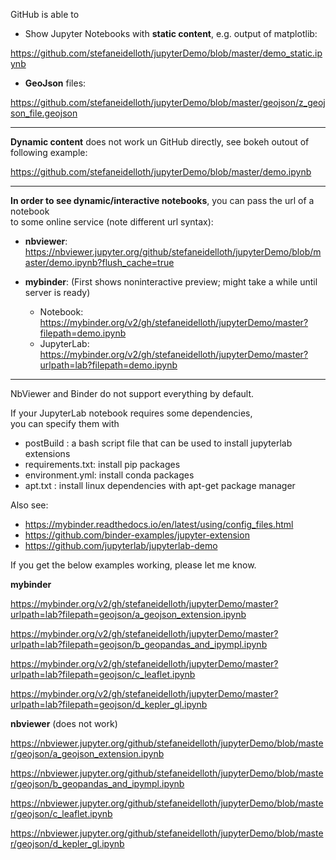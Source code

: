 GitHub is able to 

* Show Jupyter Notebooks with **static content**, e.g. output of matplotlib:

https://github.com/stefaneidelloth/jupyterDemo/blob/master/demo_static.ipynb

* **GeoJson** files:

https://github.com/stefaneidelloth/jupyterDemo/blob/master/geojson/z_geojson_file.geojson

----

**Dynamic content** does not work un GitHub directly, see bokeh outout of following example:

https://github.com/stefaneidelloth/jupyterDemo/blob/master/demo.ipynb

----

**In order to see dynamic/interactive notebooks**, you can pass the url of a notebook<br>
to some online service (note different url syntax):

* **nbviewer**: https://nbviewer.jupyter.org/github/stefaneidelloth/jupyterDemo/blob/master/demo.ipynb?flush_cache=true

* **mybinder**: (First shows noninteractive preview; might take a while until server is ready)
  * Notebook: https://mybinder.org/v2/gh/stefaneidelloth/jupyterDemo/master?filepath=demo.ipynb
  * JupyterLab: https://mybinder.org/v2/gh/stefaneidelloth/jupyterDemo/master?urlpath=lab?filepath=demo.ipynb

----

NbViewer and Binder do not support everything by default. 

If your JupyterLab notebook requires some dependencies,<br>
you can specify them with<br>
* postBuild : a bash script file that can be used to install jupyterlab extensions
* requirements.txt: install pip packages 
* environment.yml: install conda packages
* apt.txt : install linux dependencies with apt-get package manager

Also see:
* https://mybinder.readthedocs.io/en/latest/using/config_files.html
* https://github.com/binder-examples/jupyter-extension
* https://github.com/jupyterlab/jupyterlab-demo


If you get the below examples working, please let me know.



**mybinder**

https://mybinder.org/v2/gh/stefaneidelloth/jupyterDemo/master?urlpath=lab?filepath=geojson/a_geojson_extension.ipynb

https://mybinder.org/v2/gh/stefaneidelloth/jupyterDemo/master?urlpath=lab?filepath=geojson/b_geopandas_and_ipympl.ipynb

https://mybinder.org/v2/gh/stefaneidelloth/jupyterDemo/master?urlpath=lab?filepath=geojson/c_leaflet.ipynb

https://mybinder.org/v2/gh/stefaneidelloth/jupyterDemo/master?urlpath=lab?filepath=geojson/d_kepler_gl.ipynb


**nbviewer** (does not work)

https://nbviewer.jupyter.org/github/stefaneidelloth/jupyterDemo/blob/master/geojson/a_geojson_extension.ipynb

https://nbviewer.jupyter.org/github/stefaneidelloth/jupyterDemo/blob/master/geojson/b_geopandas_and_ipympl.ipynb

https://nbviewer.jupyter.org/github/stefaneidelloth/jupyterDemo/blob/master/geojson/c_leaflet.ipynb

https://nbviewer.jupyter.org/github/stefaneidelloth/jupyterDemo/blob/master/geojson/d_kepler_gl.ipynb


